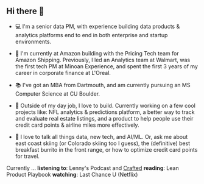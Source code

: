 ## Hi there 👋

<!--
**kaiasdad01/kaiasdad01** is a ✨ _special_ ✨ repository because its `README.md` (this file) appears on your GitHub profile.

Here are some ideas to get you started:

- 🔭 I’m currently working on ...
- 🌱 I’m currently learning ...
- 👯 I’m looking to collaborate on ...
- 🤔 I’m looking for help with ...
- 💬 Ask me about ...
- 📫 How to reach me: ...
- 😄 Pronouns: ...
- ⚡ Fun fact: ...
-->



- 💻 I'm a senior data PM, with experience building data products & analytics platforms end to end in both enterprise and startup environments. 

- 💾 I'm currently at Amazon building with the Pricing Tech team for Amazon Shipping. Previously, I led an Analytics team at Walmart, was the first tech PM at Minoan Experience, and spent the first 3 years of my career in corporate finance at L'Oreal. 

- 📚 I've got an MBA from Dartmouth, and am currently pursuing an MS Computer Science at CU Boulder.

- 🔭 Outside of my day job, I love to build. Currently working on a few cool projects like: NFL analytics & predictions platform, a better way to track and evaluate real estate listings, and a product to help people use their credit card points & airline miles more effectively. 

- 💬 I love to talk all things data, new tech, and AI/ML. Or, ask me about east coast skiing (or Colorado skiing too I guess), the (definitive) best breakfast burrito in the front range, or how to optimize credit card points for travel.


Currently ...
**listening to**: Lenny's Podcast and [Crafted](https://blisterreview.com/category/podcasts/crafted-podcast)
**reading**: Lean Product Playbook
**watching**: Last Chance U (Netflix)


